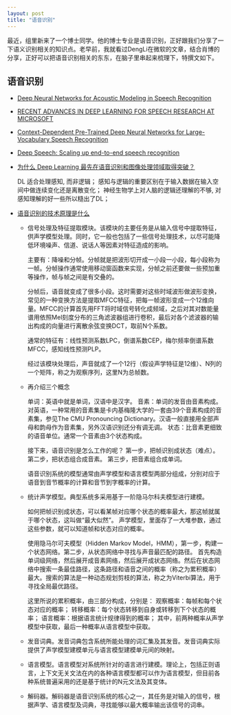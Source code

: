 ```yaml
---
layout: post
title: "语音识别"
---
```


最近，组里新来了一个博士同学。他的博士专业是语音识别，正好跟我们分享了一下语义识别相关的知识点。老早前，我就看过DengLi在微软的文章，结合肖博的分享，正好可以把语音识别相关的东东，在脑子里串起来梳理下，特撰文如下。

## 语音识别

- [Deep Neural Networks for Acoustic Modeling in Speech Recognition](http://static.googleusercontent.com/media/research.google.com/zh-CN//pubs/archive/38131.pdf)
- [RECENT ADVANCES IN DEEP LEARNING FOR SPEECH RESEARCH AT MICROSOFT](http://msr-waypoint.com/pubs/188864/ICASSP-2013-OverviewMSRDeepLearning.pdf)
- [Context-Dependent Pre-Trained Deep Neural Networks for Large-Vocabulary Speech Recognition](http://research.microsoft.com/pubs/144412/dbn4lvcsr-transaslp.pdf)
- [Deep Speech: Scaling up end-to-end speech recognition](http://arxiv.org/pdf/1412.5567v2.pdf)
- [为什么 Deep Learning 最先在语音识别和图像处理领域取得突破？](http://www.zhihu.com/question/21815490)

  DL 适合处理感知, 而非逻辑；
  感知与逻辑的重要区别在于输入数据在输入空间中做连续变化还是离散变化；
  神经生物学上对人脑的逻辑还理解的不够, 对感知理解的好一些所以糙出了DL；

- [语音识别的技术原理是什么](http://www.zhihu.com/question/20398418)

  - 信号处理及特征提取模块。该模块的主要任务是从输入信号中提取特征，供声学模型处理。同时，它一般也包括了一些信号处理技术，以尽可能降低环境噪声、信道、说话人等因素对特征造成的影响。

    主要有：降噪和分帧。分帧就是把波形切开成一小段一小段，每小段称为一帧。分帧操作通常使用移动窗函数来实现，分帧之前还要做一些预加重等操作，帧与帧之间是有交叠的。

    分帧后，语音就变成了很多小段。这时需要对这些时域波形做波形变换，常见的一种变换方法是提取MFCC特征，把每一帧波形变成一个12维向量。MFCC的计算首先用FFT将时域信号转化成频域，之后对其对数能量谱用依照Mel刻度分布的三角滤波器组进行卷积，最后对各个滤波器的输出构成的向量进行离散余弦变换DCT，取前N个系数。

    通常的特征有：线性预测系数LPC，倒谱系数CEP，梅尔频率倒谱系数MFCC，感知线性预测PLP。

    经过该模块处理后，声音就成了一个12行（假设声学特征是12维）、N列的一个矩阵，称之为观察序列，这里N为总帧数。

  - 再介绍三个概念

    单词：英语中就是单词，汉语中是汉字。
    音素：单词的发音由音素构成。对英语，一种常用的音素集是卡内基梅隆大学的一套由39个音素构成的音素集，参见The CMU Pronouncing Dictionary‎。汉语一般直接用全部声母和韵母作为音素集，另外汉语识别还分有调无调。
    状态：比音素更细致的语音单位。通常一个音素由3个状态构成。

    接下来，语音识别是怎么工作的呢？
    第一步，把帧识别成状态（难点）。
    第二步，把状态组合成音素。
    第三步，把音素组合成单词。

    语音识别系统的模型通常由声学模型和语言模型两部分组成，分别对应于语音到音节概率的计算和音节到字概率的计算。

  - 统计声学模型。典型系统多采用基于一阶隐马尔科夫模型进行建模。

    如何把帧识别成状态，可以看某帧对应哪个状态的概率最大，那这帧就属于哪个状态，这叫做“最大似然”。
    声学模型，里面存了一大堆参数，通过这些参数，就可以知道帧和状态对应的概率。

    使用隐马尔可夫模型（Hidden Markov Model，HMM），第一步，构建一个状态网络。第二步，从状态网络中寻找与声音最匹配的路径。
    首先构造单词级网络，然后展开成音素网络，然后展开成状态网络。然后在状态网络中搜索一条最佳路径，这条路径和语音之间的概率（称之为累积概率）最大。搜索的算法是一种动态规划剪枝的算法，称之为Viterbi算法，用于寻找全局最优路径。

    这里所说的累积概率，由三部分构成，分别是：
    观察概率：每帧和每个状态对应的概率；
    转移概率：每个状态转移到自身或转移到下个状态的概率；
    语言概率：根据语言统计规律得到的概率；
    其中，前两种概率从声学模型中获取，最后一种概率从语言模型中获取。

  - 发音词典。发音词典包含系统所能处理的词汇集及其发音。发音词典实际提供了声学模型建模单元与语言模型建模单元间的映射。

  - 语言模型。语言模型对系统所针对的语言进行建模。理论上，包括正则语言，上下文无关文法在内的各种语言模型都可以作为语言模型，但目前各种系统普遍采用的还是基于统计的N元文法及其变体。

  - 解码器。解码器是语音识别系统的核心之一，其任务是对输入的信号，根据声学、语言模型及词典，寻找能够以最大概率输出该信号的词串。

